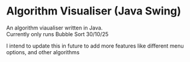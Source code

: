 # Algorithm Visualiser (Java Swing)  
  
An algorithm viaualiser written in Java.  
Currently only runs Bubble Sort 30/10/25  
  
I intend to update this in future to add more features like different menu options, and other algorithms
